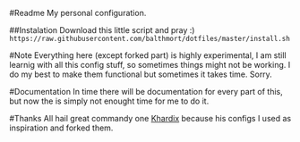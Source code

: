 #Readme
My personal configuration. 

##Instalation
Download this little script and pray :)\
`https://raw.githubusercontent.com/balthmort/dotfiles/master/install.sh`

#Note
Everything here (except forked part) is highly experimental, I am still learnig
with all this config stuff, so sometimes things might not be working. I do my
best to make them functional but sometimes it takes time. Sorry.

#Documentation
In time there will be documentation for every part of this, but now the is
simply not enought time for me to do it.


#Thanks
All hail great commandy one [Khardix](https://github.com/khardix) because his configs I used as inspiration
and forked them.
